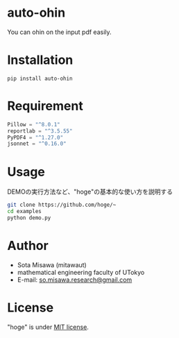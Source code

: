# auto-ohin

You can ohin on the input pdf easily.

# Installation

`pip install auto-ohin`

# Requirement

```python = "^3.7"
Pillow = "^8.0.1"
reportlab = "^3.5.55"
PyPDF4 = "^1.27.0"
jsonnet = "^0.16.0"
```

# Usage

DEMOの実行方法など、"hoge"の基本的な使い方を説明する

```bash
git clone https://github.com/hoge/~
cd examples
python demo.py
```

# Author

* Sota Misawa (mitawaut)
* mathematical engineering faculty of UTokyo
* E-mail: so.misawa.research@gmail.com

# License
"hoge" is under [MIT license](https://en.wikipedia.org/wiki/MIT_License).